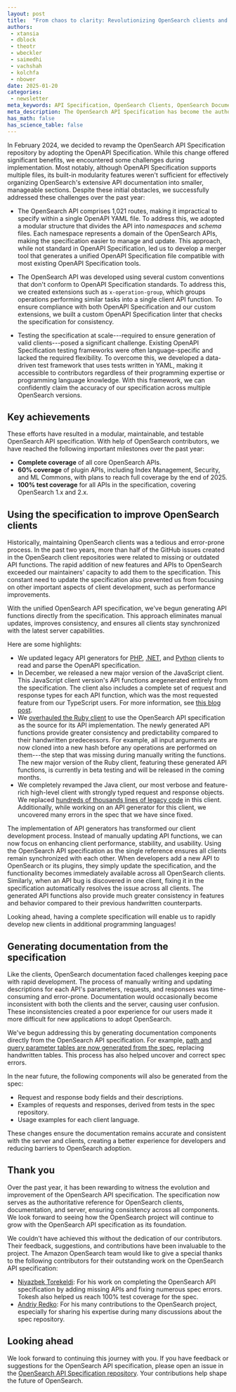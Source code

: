 ```yaml
---
layout: post
title:  "From chaos to clarity: Revolutionizing OpenSearch clients and documentation using a unified API specification"
authors:
 - xtansia
 - dblock
 - theotr
 - wbeckler
 - saimedhi
 - vachshah
 - kolchfa
 - nbower
date: 2025-01-20
categories:
 - newsletter
meta_keywords: API Specification, OpenSearch Clients, OpenSearch Documentation, Code Generation, Automation
meta_description: The OpenSearch API Specification has become the authoritative reference, bridging the gaps between clients, documentation, and the server. By adopting and extending the OpenAPI Specification, we've achieved modularity, testability, and automation, transforming how APIs are described, tested, and implemented. This unified approach has revolutionized client development and documentation, ensuring consistency, accuracy, and rapid adaptability across OpenSearch.
has_math: false
has_science_table: false
---
```


In February 2024, we decided to revamp the OpenSearch API Specification repository by adopting the OpenAPI Specification. While this change offered significant benefits, we encountered some challenges during implementation. Most notably, although OpenAPI Specification supports multiple files, its built-in modularity features weren't sufficient for effectively organizing OpenSearch's extensive API documentation into smaller, manageable sections. Despite these initial obstacles, we successfully addressed these challenges over the past year:

- The OpenSearch API comprises 1,021 routes, making it impractical to specify within a single OpenAPI YAML file. To address this, we adopted a modular structure that divides the API into _namespaces_ and _schema_ files. Each namespace represents a domain of the OpenSearch APIs, making the specification easier to manage and update. This approach, while not standard in OpenAPI Specification, led us to develop a merger tool that generates a unified OpenAPI Specification file compatible with most existing OpenAPI Specification tools.  

- The OpenSearch API was developed using several custom conventions that don't conform to OpenAPI Specification standards. To address this, we created extensions such as `x-operation-group`, which groups operations performing similar tasks into a single client API function. To ensure compliance with both OpenAPI Specification and our custom extensions, we built a custom OpenAPI Specification linter that checks the specification for consistency.  

- Testing the specification at scale---required to ensure generation of valid clients---posed a significant challenge. Existing OpenAPI Specification testing frameworks were often language-specific and lacked the required flexibility. To overcome this, we developed a data-driven test framework that uses tests written in YAML, making it accessible to contributors regardless of their programming expertise or programming language knowledge. With this framework, we can confidently claim the accuracy of our specification across multiple OpenSearch versions.  

## Key achievements

These efforts have resulted in a modular, maintainable, and testable OpenSearch API specification. With help of OpenSearch contributors, we have reached the following important milestones over the past year:  

- **Complete coverage** of all core OpenSearch APIs.  
- **60% coverage** of plugin APIs, including Index Management, Security, and ML Commons, with plans to reach full coverage by the end of 2025.
- **100% test coverage** for all APIs in the specification, covering OpenSearch 1.x and 2.x.    

## Using the specification to improve OpenSearch clients  

Historically, maintaining OpenSearch clients was a tedious and error-prone process. In the past two years, more than half of the GitHub issues created in the OpenSearch client repositories were related to missing or outdated API functions. The rapid addition of new features and APIs to OpenSearch exceeded our maintainers' capacity to add them to the specification. This constant need to update the specification also prevented us from focusing on other important aspects of client development, such as performance improvements.

With the unified OpenSearch API specification, we've begun generating API functions directly from the specification. This approach eliminates manual updates, improves consistency, and ensures all clients stay synchronized with the latest server capabilities.  

Here are some highlights:  

- We updated legacy API generators for [PHP](https://github.com/opensearch-project/opensearch-php/pull/203), [.NET](https://github.com/opensearch-project/opensearch-net/pull/228), and [Python](https://github.com/opensearch-project/opensearch-py/pull/721) clients to read and parse the OpenAPI specification.  
- In December, we released a new major version of the JavaScript client. This JavaScript client version's API functions  aregenerated entirely from the specification. The client also includes a complete set of request and response types for each API function, which was the most requested feature from our TypeScript users. For more information, see [this blog post](https://opensearch.org/blog/Introducing-OpenSearch-JS-Client-3.0/). 
- We [overhauled the Ruby client](https://github.com/opensearch-project/opensearch-ruby/pull/261) to use the OpenSearch API specification as the source for its API implementation. The newly generated API functions provide greater consistency and predictability compared to their handwritten predecessors. For example, all input arguments are now cloned into a new hash before any operations are performed on them---the step that was missing during manually writing the functions. The new major version of the Ruby client, featuring these generated API functions, is currently in beta testing and will be released in the coming months.
- We completely revamped the Java client, our most verbose and feature-rich high-level client with strongly typed request and response objects. We replaced [hundreds of thousands lines of legacy code](https://github.com/opensearch-project/opensearch-java/pulls?q=sort%3Aupdated-desc+is%3Apr+is%3Amerged+%5EGenerate+author%3AXtansia) in this client. Additionally, while working on an API generator for this client, we uncovered many errors in the spec that we have since fixed.

The implementation of API generators has transformed our client development process. Instead of manually updating API functions, we can now focus on enhancing client performance, stability, and usability. Using the OpenSearch API specification as the single reference ensures all clients remain synchronized with each other. When developers add a new API to OpenSearch or its plugins, they simply update the specification, and the functionality becomes immediately available across all OpenSearch clients. Similarly, when an API bug is discovered in one client, fixing it in the specification automatically resolves the issue across all clients. The generated API functions also provide much greater consistency in features and behavior compared to their previous handwritten counterparts.

Looking ahead, having a complete specification will enable us to rapidly develop new clients in additional programming languages!

## Generating documentation from the specification  

Like the clients, OpenSearch documentation faced challenges keeping pace with rapid development. The process of manually writing and updating descriptions for each API's parameters, requests, and responses was time-consuming and error-prone. Documentation would occasionally become inconsistent with both the clients and the server, causing user confusion. These inconsistencies created a poor experience for our users made it more difficult for new applications to adopt OpenSearch.

We've begun addressing this by generating documentation components directly from the OpenSearch API specification. For example, [path and query parameter tables are now generated from the spec](https://github.com/opensearch-project/documentation-website/pull/8692), replacing handwritten tables. This process has also helped uncover and correct spec errors.  

In the near future, the following components will also be generated from the spec:  

- Request and response body fields and their descriptions.  
- Examples of requests and responses, derived from tests in the spec repository.  
- Usage examples for each client language.  

These changes ensure the documentation remains accurate and consistent with the server and clients, creating a better experience for developers and reducing barriers to OpenSearch adoption.  

## Thank you

Over the past year, it has been rewarding to witness the evolution and improvement of the OpenSearch API specification. The specification now serves as the authoritative reference for OpenSearch clients, documentation, and server, ensuring consistency across all components. We look forward to seeing how the OpenSearch project will continue to grow with the OpenSearch API specification as its foundation.

We couldn't have achieved this without the dedication of our contributors. Their feedback, suggestions, and contributions have been invaluable to the project. The Amazon OpenSearch team would like to give a special thanks to the following contributors for their outstanding work on the OpenSearch API specification:

* [Niyazbek Torekeldi](https://github.com/Tokesh): For his work on completing the OpenSearch API specification by adding missing APIs and fixing numerous spec errors. Tokesh also helped us reach 100% test coverage for the spec.
* [Andriy Redko](https://github.com/reta): For his many contributions to the OpenSearch project, especially for sharing his expertise during many discussions about the spec repository.

## Looking ahead  

We look forward to continuing this journey with you. If you have feedback or suggestions for the OpenSearch API specification, please open an issue in the [OpenSearch API Specification repository](https://github.com/opensearch-project/opensearch-api-specification/issues). Your contributions help shape the future of OpenSearch.  
